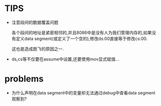 # TIPS

* 注意段间的数据覆盖问题

   各个段间的地址是紧密相邻的,并且8086中是没有人为我们管理内存的,如果没有定义data segment(或定义了一个空的),修改ds:00直接等于修改cs:00.

    这也是造成跑飞的原因之一.


* ds,cs等不仅要在assume中设置,还要使用mov显式赋值...

# problems

* 为什么声明在data segment中的变量却无法通过debug中查看data segment观察到?